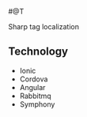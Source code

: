  #@T

 Sharp tag localization 

 ## Technology
 - Ionic
 - Cordova
 - Angular
 - Rabbitmq 
 - Symphony
